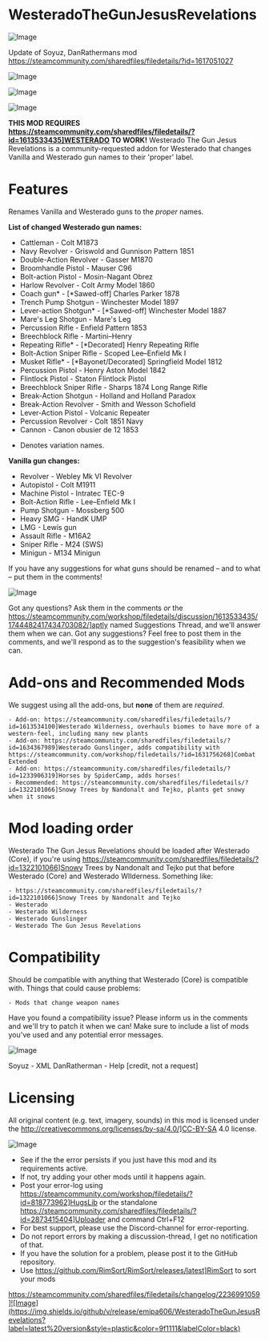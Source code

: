 # WesteradoTheGunJesusRevelations

![Image](https://i.imgur.com/buuPQel.png)

Update of Soyuz, DanRathermans mod
https://steamcommunity.com/sharedfiles/filedetails/?id=1617051027

![Image](https://i.imgur.com/pufA0kM.png)

	
![Image](https://i.imgur.com/Z4GOv8H.png)


![Image](https://i.imgur.com/FDJGOjT.png)

**THIS MOD REQUIRES https://steamcommunity.com/sharedfiles/filedetails/?id=1613533435]WESTERADO TO WORK!**
Westerado The Gun Jesus Revelations is a community-requested addon for Westerado that changes Vanilla and Westerado gun names to their 'proper' label.

# Features

Renames Vanilla and Westerado guns to the *proper* names. 

**List of changed Westerado gun names:**


- Cattleman - Colt M1873
- Navy Revolver - Griswold and Gunnison Pattern 1851
- Double-Action Revolver - Gasser M1870
- Broomhandle Pistol - Mauser C96
- Bolt-action Pistol - Mosin-Nagant Obrez
- Harlow Revolver - Colt Army Model 1860
- Coach gun* - [*Sawed-off] Charles Parker 1878
- Trench Pump Shotgun - Winchester Model 1897
- Lever-action Shotgun* - [*Sawed-off] Winchester Model 1887
- Mare's Leg Shotgun - Mare's Leg
- Percussion Rifle - Enfield Pattern 1853
- Breechblock Rifle - Martini–Henry
- Repeating Rifle* - [*Decorated] Henry Repeating Rifle
- Bolt-Action Sniper Rifle - Scoped Lee–Enfield Mk I
- Musket Rifle* - [*Bayonet/Decorated] Springfield Model 1812
- Percussion Pistol - Henry Aston Model 1842
- Flintlock Pistol - Staton Flintlock Pistol
- Breechblock Sniper Rifle - Sharps 1874 Long Range Rifle
- Break-Action Shotgun - Holland and Holland Paradox
- Break-Action Revolver - Smith and Wesson Schofield
- Lever-Action Pistol - Volcanic Repeater
- Percussion Revolver - Colt 1851 Navy
- Cannon - Canon obusier de 12 1853


* Denotes variation names.

**Vanilla gun changes:**


- Revolver - Webley Mk VI Revolver
- Autopistol - Colt M1911
- Machine Pistol - Intratec TEC-9
- Bolt-Action Rifle - Lee–Enfield Mk I
- Pump Shotgun - Mossberg 500
- Heavy SMG - HandK UMP
- LMG - Lewis gun
- Assault Rifle - M16A2
- Sniper Rifle - M24 (SWS)
- Minigun - M134 Minigun



If you have any suggestions for what guns should be renamed – and to what – put them in the comments!

![Image](https://i.imgur.com/1pcYJRI.png)

Got any questions? Ask them in the comments *or* the https://steamcommunity.com/workshop/filedetails/discussion/1613533435/1744482417434703082/]aptly named Suggestions Thread, and we'll answer them when we can. Got any suggestions? Feel free to post them in the comments, and we'll respond as to the suggestion's feasibility when we can.

# Add-ons and Recommended Mods

We suggest using all the add-ons, but **none** of them are *required*.


    - Add-on: https://steamcommunity.com/sharedfiles/filedetails/?id=1613534100]Westerado Wilderness, overhauls biomes to have more of a western-feel, including many new plants
    - Add-on: https://steamcommunity.com/sharedfiles/filedetails/?id=1634367989]Westerado Gunslinger, adds compatibility with https://steamcommunity.com/workshop/filedetails/?id=1631756268]Combat Extended
    - Add-on: https://steamcommunity.com/sharedfiles/filedetails/?id=1233906319]Horses by SpiderCamp, adds horses!
    - Recommended: https://steamcommunity.com/sharedfiles/filedetails/?id=1322101066]Snowy Trees by Nandonalt and Tejko, plants get snowy when it snows



# Mod loading order

Westerado The Gun Jesus Revelations should be loaded after Westerado (Core), if you're using https://steamcommunity.com/sharedfiles/filedetails/?id=1322101066]Snowy Trees by Nandonalt and Tejko put that before Westerado (Core) and Westerado WIlderness. Something like:


    - https://steamcommunity.com/sharedfiles/filedetails/?id=1322101066]Snowy Trees by Nandonalt and Tejko
    - Westerado
    - Westerado Wilderness
    - Westerado Gunslinger
    - Westerado The Gun Jesus Revelations



# Compatibility

Should be compatible with anything that Westerado (Core) is compatible with. Things that could cause problems:


    - Mods that change weapon names



Have you found a compatibility issue? Please inform us in the comments and we'll try to patch it when we can! Make sure to include a list of mods you've used and any potential error messages.

![Image](https://i.imgur.com/AoyjZj7.png)

Soyuz - XML
DanRatherman - Help  [credit, not a request]

# Licensing

All original content (e.g. text, imagery, sounds) in this mod is licensed under the http://creativecommons.org/licenses/by-sa/4.0/]CC-BY-SA 4.0 license.

![Image](https://i.imgur.com/PwoNOj4.png)



-  See if the the error persists if you just have this mod and its requirements active.
-  If not, try adding your other mods until it happens again.
-  Post your error-log using https://steamcommunity.com/workshop/filedetails/?id=818773962]HugsLib or the standalone https://steamcommunity.com/sharedfiles/filedetails/?id=2873415404]Uploader and command Ctrl+F12
-  For best support, please use the Discord-channel for error-reporting.
-  Do not report errors by making a discussion-thread, I get no notification of that.
-  If you have the solution for a problem, please post it to the GitHub repository.
-  Use https://github.com/RimSort/RimSort/releases/latest]RimSort to sort your mods



https://steamcommunity.com/sharedfiles/filedetails/changelog/2236991059]![Image](https://img.shields.io/github/v/release/emipa606/WesteradoTheGunJesusRevelations?label=latest%20version&style=plastic&color=9f1111&labelColor=black)

